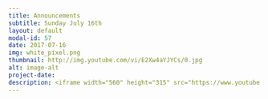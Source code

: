 ```yaml
---
title: Announcements
subtitle: Sunday July 16th
layout: default
modal-id: 57
date: 2017-07-16
img: white_pixel.png
thumbnail: http://img.youtube.com/vi/E2Xw4aYJYCs/0.jpg
alt: image-alt
project-date:
description: <iframe width="560" height="315" src="https://www.youtube.com/embed/E2Xw4aYJYCs" frameborder="0" allowfullscreen></iframe>
---
```

